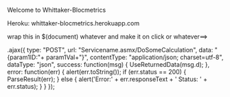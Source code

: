 Welcome to Whittaker-Blocmetrics

Heroku: whittaker-blocmetrics.herokuapp.com




wrap this in $(document) whatever and make it on click or whatever==>

.ajax({
    type: "POST",
    url: "Servicename.asmx/DoSomeCalculation", 
  data: "{param1ID:"+ param1Val+"}",
    contentType: "application/json; charset=utf-8",
    dataType: "json",
    success: function(msg) {
      UseReturnedData(msg.d);
    },
    error: function(err) {
        alert(err.toString());
      if (err.status == 200) {
        ParseResult(err);
      }
      else { alert('Error:' + err.responseText + '  Status: ' + err.status); }
    }
});